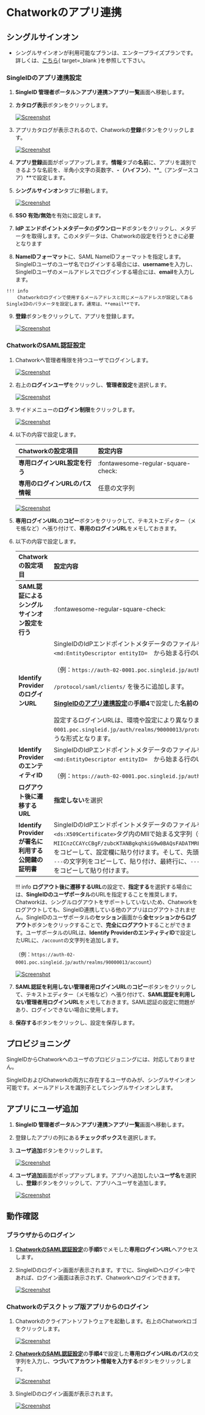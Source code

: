 # Chatworkのアプリ連携
## シングルサインオン
* シングルサインオンが利用可能なプランは、エンタープライズプランです。詳しくは、[こちら](https://go.chatwork.com/ja/lp/remarketing_09/?adcode=onad_glsm_FV_money_original&utm_source=google&utm_medium=cpc&utm_campaign=brand&utm_term=chatwork&utm_content=602126140268&gclid=CjwKCAiAjs2bBhACEiwALTBWZfWlbO6UJ3S6MxFnsvcPOl6QR3EJ7rGbmt0nd5o8zspyer8Ai2V3FBoCneYQAvD_BwE#section-price){ target=_blank }を参照して下さい。

### SingleIDのアプリ連携設定
1. **SingleID 管理者ポータル＞アプリ連携＞アプリ一覧**画面へ移動します。
2. **カタログ表示**ボタンをクリックします。
    
    [![Screenshot](/images/2022-08-16_3-53-18.png)](/images/2022-08-16_3-53-18.png)

3. アプリカタログが表示されるので、Chatworkの**登録**ボタンをクリックします。
    
    [![Screenshot](/images/2022-11-14_20-18-33.png)](/images/2022-11-14_20-18-33.png)

4. **アプリ登録**画面がポップアップします。**情報**タブの**名前**に、アプリを識別できるような名前を、半角小文字の英数字、**-（ハイフン）**、**_（アンダースコア）**で設定します。
5. **シングルサインオン**タブに移動します。
    
    [![Screenshot](/images/2022-11-14_20-21-07.png)](/images/2022-11-14_20-21-07.png)

6. **SSO 有効/無効**を有効に設定します。
7. **IdP エンドポイントメタデータ**の**ダウンロード**ボタンをクリックし、メタデータを取得します。このメタデータは、Chatworkの設定を行うときに必要となります
8.   **NameIDフォーマット**に、SAML NameIDフォーマットを指定します。SingleIDユーザのユーザ名でログインする場合には、**username**を入力し、SingleIDユーザのメールアドレスでログインする場合には、**email**を入力します。

    !!! info
        Chatworkのログインで使用するメールアドレスと同じメールアドレスが設定してあるSingleIDのパラメータを設定します。通常は、**email**です。

9.  **登録**ボタンをクリックして、アプリを登録します。
    
    [![Screenshot](/images/2022-11-14_20-27-52.png)](/images/2022-11-14_20-27-52.png)

### ChatworkのSAML認証設定
1. Chatworkへ管理者権限を持つユーザでログインします。
    
    [![Screenshot](/images/2022-11-14_20-31-01.png)](/images/2022-11-14_20-31-01.png)

2. 右上の**ログインユーザ**をクリックし、**管理者設定**を選択します。

    [![Screenshot](/images/2022-11-14_14-21-54.png)](/images/2022-11-14_14-21-54.png)

3. サイドメニューの**ログイン制限**をクリックします。

    [![Screenshot](/images/2022-11-14_14-20-42.png)](/images/2022-11-14_14-20-42.png)

4. 以下の内容で設定します。

    | **Chatworkの設定項目** | **設定内容** |
    | :--- | :--- |
    | **専用ログインURL設定を行う** | :fontawesome-regular-square-check: |
    | **専用のログインURLのパス情報** | 任意の文字列 |
 
    [![Screenshot](/images/2022-11-14_14-19-06.png)](/images/2022-11-14_14-19-06.png)

5. **専用ログインURL**の**コピー**ボタンをクリックして、テキストエディター（メモ帳など）へ張り付けて、**専用のログインURL**をメモしておきます。

6. 以下の内容で設定します。

    | **Chatworkの設定項目** | **設定内容** |
    | :--- | :--- |
    | **SAML認証によるシングルサインオン設定を行う** | :fontawesome-regular-square-check: |
    | **Identify ProviderのログインURL** | SingleIDのIdPエンドポイントメタデータのファイルを開きます。<br>`<md:EntityDescriptor entityID=`　から始まる行のURLを入力します。<br><br>（例：`https://auth-02-0001.poc.singleid.jp/auth/realms/90000013`）<br><br> `/protocol/saml/clients/` を後ろに追加します。<br><br>[**SingleIDのアプリ連携設定**](#singleidのアプリ連携設定)の**手順4**で設定した**名前の文字列**を後ろに追加します。<br><br> 設定するログインURLは、環境や設定により異なりますが、`https://auth-02-0001.poc.singleid.jp/auth/realms/90000013/protocol/saml/clients/chatwork`のような形式となります。|
    | **Identify ProviderのエンティティID** | SingleIDのIdPエンドポイントメタデータのファイルを開きます。<br>`<md:EntityDescriptor entityID=`　から始まる行のURLを入力します。<br><br>（例：`https://auth-02-0001.poc.singleid.jp/auth/realms/90000013`） |
    | **ログアウト後に遷移するURL** | **指定しない**を選択 |
    | **Identify Providerが署名に利用する公開鍵の証明書** | SingleIDのIdPエンドポイントメタデータのファイルを開きます。<br>`<ds:X509Certificate>`タグ内のMIIで始まる文字列（例：`MIICnzCCAYcCBgF/zubcKTANBgkqhkiG9w0BAQsFADATMREwDwYDVQQDDAg3MDAwMDA4MTA……..`）をコピーして、設定欄に貼り付けます。そして、先頭行に、`-----BEGIN CERTIFICATE-----`の文字列をコピーして、貼り付け、最終行に、`-----END CERTIFICATE-----`の文字列をコピーして貼り付けます。 |

    !!! info
        **ログアウト後に遷移するURL**の設定で、**指定する**を選択する場合には、**SingleIDのユーザポータル**のURLを指定することを推奨します。<br>
        Chatworkは、シングルログアウトをサポートしていないため、Chatworkをログアウトしても、SingleID連携している他のアプリはログアウトされません。SingleIDのユーザポータルの**セッション**画面から**全セッションからログアウト**ボタンをクリックすることで、**完全にログアウト**することができます。ユーザポータルのURLは、**Identify ProviderのエンティティID**で設定したURLに、`/account`の文字列を追加します。<br><br>（例：`https://auth-02-0001.poc.singleid.jp/auth/realms/90000013/account`）

    [![Screenshot](/images/2022-11-14_14-24-32.png)](/images/2022-11-14_14-24-32.png)

7. **SAML認証を利用しない管理者用ログインURL**の**コピー**ボタンをクリックして、テキストエディター（メモ帳など）へ張り付けて、**SAML認証を利用しない管理者用ログインURL**をメモしておきます。SAML認証の設定に問題があり、ログインできない場合に使用します。
8. **保存する**ボタンをクリックし、設定を保存します。

## プロビジョニング
SingleIDからChatworkへのユーザのプロビジョニングには、対応しておりません。

SingleIDおよびChatworkの両方に存在するユーザのみが、シングルサインオン可能です。メールアドレスを識別子としてシングルサインオンします。

## アプリにユーザ追加
1. **SingleID 管理者ポータル＞アプリ連携＞アプリ一覧**画面へ移動します。
2. 登録したアプリの列にある**チェックボックス**を選択します。
3. **ユーザ追加**ボタンをクリックします。
    
    [![Screenshot](/images/image-4.png)](/images/image-4.png)

4. **ユーザ追加**画面がポップアップします。アプリへ追加したい**ユーザ名**を選択し、**登録**ボタンをクリックして、アプリへユーザを追加します。
    
    [![Screenshot](/images/image-5.png)](/images/image-5.png)

## 動作確認
### ブラウザからのログイン
1. [**ChatworkのSAML認証設定**](#chatworkのsaml認証設定)の**手順5**でメモした**専用ログインURL**へアクセスします。
2. SingleIDのログイン画面が表示されます。すでに、SingleIDへログイン中であれば、ログイン画面は表示されず、Chatworkへログインできます。
    
    [![Screenshot](/images/image-7-1024x462.png)](/images/image-7-1024x462.png)

### Chatworkのデスクトップ版アプリからのログイン
1. Chatworkのクライアントソフトウェアを起動します。右上のChatworkロゴをクリックします。

    [![Screenshot](/images/2022-11-16_11-12-27.png)](/images/2022-11-16_11-12-27.png)

2. [**ChatworkのSAML認証設定**](#chatworkのsaml認証設定)の**手順4**で設定した**専用ログインURLのパス**の文字列を入力し、**つづいてアカウント情報を入力する**ボタンをクリックします。

    [![Screenshot](/images/2022-11-16_11-20-40.png)](/images/2022-11-16_11-20-40.png)

3. SingleIDのログイン画面が表示されます。
    
    [![Screenshot](/images/2022-11-16_11-21-43.png)](/images/2022-11-16_11-21-43.png)